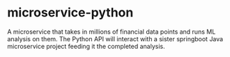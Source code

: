 # microservice-python
A microservice that takes in millions of financial data points and runs ML analysis on them. The Python API will interact with a sister springboot Java microservice project feeding it the completed analysis.
